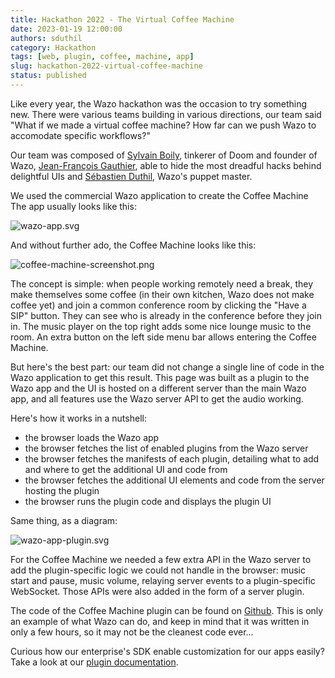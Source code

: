 ```yaml
---
title: Hackathon 2022 - The Virtual Coffee Machine
date: 2023-01-19 12:00:00
authors: sduthil
category: Hackathon
tags: [web, plugin, coffee, machine, app]
slug: hackathon-2022-virtual-coffee-machine
status: published
---
```


Like every year, the Wazo hackathon was the occasion to try something new. There were various teams building in various directions, our team said "What if we made a virtual coffee machine? How far can we push Wazo to accomodate specific workflows?"

Our team was composed of [Sylvain Boily](https://github.com/sboily), tinkerer of Doom and founder of Wazo, [Jean-François Gauthier](https://github.com/bogue), able to hide the most dreadful hacks behind delightful UIs and [Sébastien Duthil](https://github.com/sduthil), Wazo's puppet master.

We used the commercial Wazo application to create the Coffee Machine The app usually looks like this:

![wazo-app.svg](../static/images/blog/hackathon-2022/wazo-app.svg 'Wazo app screenshot, showing a mosaic of video streams of conference participants')

<!-- truncate -->

And without further ado, the Coffee Machine looks like this:

![coffee-machine-screenshot.png](../static/images/blog/hackathon-2022/coffee-machine.png "Coffee machine screenshot, showing a list of participant names and durations, a button 'Have a SIP!', and a music player on the right, over a comforting coffee cup image on the background")

The concept is simple: when people working remotely need a break, they make themselves some coffee (in their own kitchen, Wazo does not make coffee yet) and join a common conference room by clicking the "Have a SIP" button. They can see who is already in the conference before they join in. The music player on the top right adds some nice lounge music to the room. An extra button on the left side menu bar allows entering the Coffee Machine.

But here's the best part: our team did not change a single line of code in the Wazo application to get this result. This page was built as a plugin to the Wazo app and the UI is hosted on a different server than the main Wazo app, and all features use the Wazo server API to get the audio working.

Here's how it works in a nutshell:

- the browser loads the Wazo app
- the browser fetches the list of enabled plugins from the Wazo server
- the browser fetches the manifests of each plugin, detailing what to add and where to get the additional UI and code from
- the browser fetches the additional UI elements and code from the server hosting the plugin
- the browser runs the plugin code and displays the plugin UI

Same thing, as a diagram:

![wazo-app-plugin.svg](../static/images/blog/hackathon-2022/wazo-app-plugin.svg 'Flow diagram of the previous explanation')

For the Coffee Machine we needed a few extra API in the Wazo server to add the plugin-specific logic we could not handle in the browser: music start and pause, music volume, relaying server events to a plugin-specific WebSocket. Those APIs were also added in the form of a server plugin.

The code of the Coffee Machine plugin can be found on [Github](https://github.com/TinxHQ/hackathon-coffee). This is only an example of what Wazo can do, and keep in mind that it was written in only a few hours, so it may not be the cleanest code ever...

Curious how our enterprise's SDK enable customization for our apps easily? Take a look at our [plugin documentation](https://wazo-communication.github.io/euc-plugins-js-sdk/docs/plugins/introduction).
